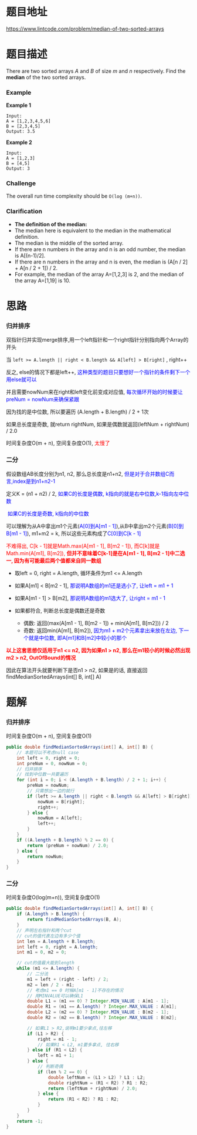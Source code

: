 # 题目地址

https://www.lintcode.com/problem/median-of-two-sorted-arrays



# 题目描述

There are two sorted arrays *A* and *B* of size *m* and *n* respectively. Find the **median** of the two sorted arrays.

### Example

**Example 1**

```plain
Input:
A = [1,2,3,4,5,6]
B = [2,3,4,5]
Output: 3.5
```

**Example 2**

```plain
Input:
A = [1,2,3]
B = [4,5]
Output: 3
```

### Challenge

The overall run time complexity should be `O(log (m+n))`.

### Clarification

- **The definition of the median:**
- The median here is equivalent to the median in the mathematical definition.
- The median is the middle of the sorted array.
- If there are n numbers in the array and n is an odd number, the median is A[(n-1)/2].
- If there are n numbers in the array and n is even, the median is (A[n / 2] + A[n / 2 + 1]) / 2.
- For example, the median of the array A=[1,2,3] is 2, and the median of the array A=[1,19] is 10.



# 思路

### 归并排序

双指针归并实现merge排序,用一个left指针和一个right指针分别指向两个Array的开头

当 `left >= A.length || right < B.length && A[left] > B[right]` , right++

反之, else的情况下都是left++, <font color = blue>这种类型的题目只要想好一个指针的条件剩下一个用else就可以</font> 

并且需要nowNum来在right和left变化前变成对应值, <font color = blue>每次循环开始的时候要让preNum = nowNum来确保紧跟</font>

因为找的是中位数, 所以要遍历 (A.length + B.length) / 2 + 1次

如果总长度是奇数, 就return rightNum, 如果是偶数就返回(leftNum + rightNum) / 2.0

时间复杂度O(m + n), 空间复杂度O(1), <font color = red>太慢了</font> 

### 二分

假设数组AB长度分别为n1, n2, 那么总长度是n1+n2, <font color = blue>但是对于合并数组C而言,index是到n1+n2-1</font>

定义K = (n1 + n2) / 2, <font color = blue>如果C的长度是偶数, k指向的就是右中位数,k-1指向左中位数</font>

​									  <font color = blue>如果C的长度是奇数, k指向的中位数</font>

可以理解为从A中拿出m1个元素(<font color = blue>A[0]到A[m1 - 1]</font>),从B中拿出m2个元素(<font color = blue>B[0]到B[m1 - 1]</font>), m1+m2 = k, 所以这些元素构成了<font color = blue>C[0]到C[k - 1]</font>

<font color = red>不难得出, C[k - 1]就是Math.max(A[m1 - 1], B[m2 - 1]), 而C[k]就是Math.min(A[m1], B[m2]), **但并不意味着C[k-1]是在A[m1 - 1], B[m2 - 1]中二选一, 因为有可能最后两个值都来自同一数组**</font>

+ 取left = 0, right = A.length, 循环条件为m1 <= A.length
+ 如果A[m1] < B[m2 - 1], <font color = blue>那说明A数组的m1还是选小了, 让left = m1 + 1</font>

+ 如果A[m1 - 1] > B[m2], <font color = blue>那说明A数组的m1选大了, 让right = m1 - 1 </font>

+ 如果都符合, 判断总长度是偶数还是奇数
  + 偶数: 返回(max(A[m1 - 1], B[m2 - 1]) + min(A[m1], B[m2])) / 2
  + 奇数: 返回min(A[m1], B[m2]), <font color = blue>因为m1 + m2个元素拿出来放在左边, 下一个就是中位数, 即A[m1]和B[m2]中较小的那个</font>

<font color = red>**以上这套思想仅适用于n1 <= n2, 因为如果n1 > n2, 那么在m1较小的时候必然出现m2 > n2, OutOfBound的情况**</font>

因此在算法开头就要判断下是否n1 > n2, 如果是的话, 直接返回findMedianSortedArrays(int[] B, int[] A)









# 题解

### 归并排序

时间复杂度O(m + n), 空间复杂度O(1)

```java
public double findMedianSortedArrays(int[] A, int[] B) {
    // 本题可以不考虑null case
    int left = 0, right = 0;
    int preNum = 0, nowNum = 0;
    // 归并排序
    // 找到中位数一共要遍历
    for (int i = 0; i < (A.length + B.length) / 2 + 1; i++) {
        preNum = nowNum;
        // 只需想出一边的就行
        if (left >= A.length || right < B.length && A[left] > B[right]) {
            nowNum = B[right];
            right++;
        } else {
            nowNum = A[left];
            left++;
        }
    }
    if ((A.length + B.length) % 2 == 0) {
        return (preNum + nowNum) / 2.0;
    } else {
        return nowNum;
    }
}
```



### 二分

时间复杂度O(log(m+n)), 空间复杂度O(1)

```java
public double findMedianSortedArrays(int[] A, int[] B) {
    if (A.length > B.length) {
        return findMedianSortedArrays(B, A);
    }
    // 声明左右指针和两个cut
    // cut的值代表左边有多少个值
    int len = A.length + B.length;
    int left = 0, right = A.length;
    int m1 = 0, m2 = 0;

    // cut的值最大能到length
    while (m1 <= A.length) {
        // 二分法
        m1 = left + (right - left) / 2;
        m2 = len / 2 - m1;
        // 考虑m1 == 0 时候A[m1 - 1]不存在的情况
        // 用MINVALUE可以确保L1 
        double L1 = (m1 == 0) ? Integer.MIN_VALUE : A[m1 - 1];
        double R1 = (m1 == A.length) ? Integer.MAX_VALUE : A[m1];
        double L2 = (m2 == 0) ? Integer.MIN_VALUE : B[m2 - 1];
        double R2 = (m2 == B.length) ? Integer.MAX_VALUE : B[m2];

        // 如果L1 > R2,说明m1要少拿点,往左移
        if (L1 > R2) {
            right = m1 - 1;
            // 如果R1 < L2, m1要多拿点, 往右移
        } else if (R1 < L2) {
            left = m1 + 1;
        } else {
            // 判断奇偶
            if (len % 2 == 0) {
                double leftNum = (L1 > L2) ? L1 : L2;
                double rightNum = (R1 < R2) ? R1 : R2;
                return (leftNum + rightNum) / 2.0;
            } else {
                return (R1 < R2) ? R1 : R2;
            }
        }
    }
    return -1;
}
```

